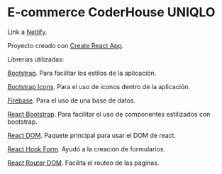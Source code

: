 # E-commerce CoderHouse UNIQLO

Link a [Netlify](https://636711df15da5d6321e2a504--chic-cannoli-02c8f2.netlify.app/).

Proyecto creado con [Create React App](https://github.com/facebook/create-react-app).

Librerias utilizadas:

[Bootstrap](https://github.com/twbs/bootstrap). Para facilitar los estilos de la aplicación.

[Bootstrap Icons](https://github.com/twbs/icons). Para el uso de iconos dentro de la aplicación.

[Firebase](https://github.com/firebase). Para el uso de una base de datos.

[React Bootstrap](https://react-bootstrap.github.io/). Para facilitar el uso de componentes estilizados con bootstrap.

[React DOM](https://github.com/facebook/react/tree/main/packages/react-dom). Paquete principal para usar el DOM de react.

[React Hook Form](https://github.com/react-hook-form/react-hook-form). Ayudó a la creación de formularios.

[React Router DOM](https://github.com/remix-run/react-router). Facilita el routeo de las paginas.
